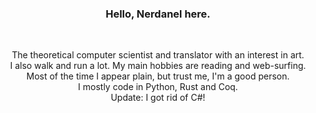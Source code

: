 <h3 align=center>Hello, Nerdanel here.</h3>
<br>
<p align=center>
The theoretical computer scientist and translator with an interest in art.
<br>
I also walk and run a lot. My main hobbies are reading and web-surfing. <br> Most of the time I appear plain, but trust me, I'm a good person.
<br>
I mostly code in Python, Rust and Coq.<br>
Update: I got rid of C#! 
</p>

